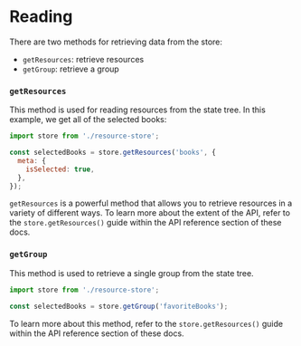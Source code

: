 # Reading

There are two methods for retrieving data from the store:

* `getResources`: retrieve resources
* `getGroup`: retrieve a group

### `getResources`

This method is used for reading resources from the state tree. In
this example, we get all of the selected books:

```js
import store from './resource-store';

const selectedBooks = store.getResources('books', {
  meta: {
    isSelected: true,
  },
});
```

`getResources` is a powerful method that allows you to retrieve
resources in a variety of different ways. To learn more about
the extent of the API, refer to the `store.getResources()` guide
within the API reference section of these docs.

### `getGroup`

This method is used to retrieve a single group from the state tree.

```js
import store from './resource-store';

const selectedBooks = store.getGroup('favoriteBooks');
```

To learn more about this method, refer to the `store.getResources()`
guide within the API reference section of these docs.
